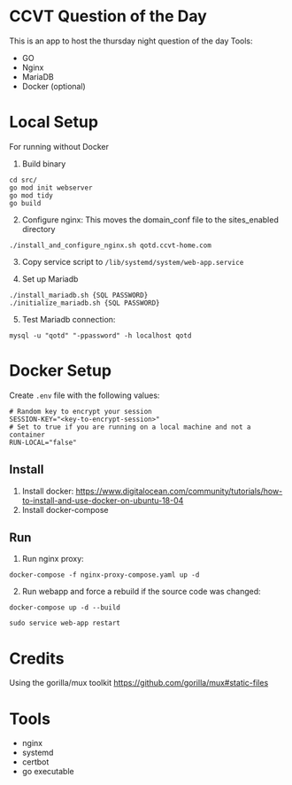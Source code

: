 # CCVT Question of the Day
This is an app to host the thursday night question of the day
Tools:

- GO
- Nginx
- MariaDB
- Docker (optional)

# Local Setup
For running without Docker
1. Build binary
```
cd src/
go mod init webserver
go mod tidy
go build
```
2. Configure nginx: This moves the domain_conf file to the sites_enabled directory
```
./install_and_configure_nginx.sh qotd.ccvt-home.com
```
3. Copy service script to `/lib/systemd/system/web-app.service`

4. Set up Mariadb
```
./install_mariadb.sh {SQL PASSWORD}
./initialize_mariadb.sh {SQL PASSWORD}
```
5. Test Mariadb connection:
```
mysql -u "qotd" "-ppassword" -h localhost qotd
```

# Docker Setup
Create `.env` file with the following values:
```
# Random key to encrypt your session
SESSION-KEY="<key-to-encrypt-session>"
# Set to true if you are running on a local machine and not a container
RUN-LOCAL="false"
```
## Install
1. Install docker: 
https://www.digitalocean.com/community/tutorials/how-to-install-and-use-docker-on-ubuntu-18-04
2. Install docker-compose
## Run
1. Run nginx proxy: 
```
docker-compose -f nginx-proxy-compose.yaml up -d
```
2. Run webapp and force a rebuild if the source code was changed:
```
docker-compose up -d --build
```

```
sudo service web-app restart
```

# Credits
Using the gorilla/mux toolkit
https://github.com/gorilla/mux#static-files

# Tools
- nginx
- systemd
- certbot
- go executable